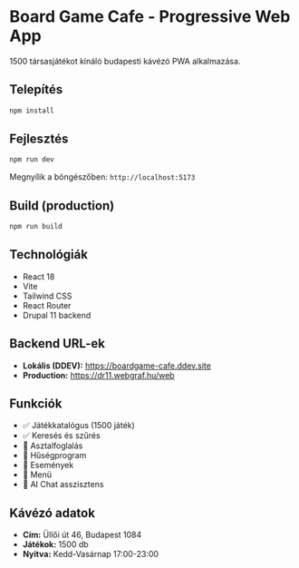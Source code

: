 # Board Game Cafe - Progressive Web App

1500 társasjátékot kínáló budapesti kávézó PWA alkalmazása.

## Telepítés

```bash
npm install
```

## Fejlesztés

```bash
npm run dev
```

Megnyílik a böngészőben: `http://localhost:5173`

## Build (production)

```bash
npm run build
```

## Technológiák

- React 18
- Vite
- Tailwind CSS
- React Router
- Drupal 11 backend

## Backend URL-ek

- **Lokális (DDEV):** https://boardgame-cafe.ddev.site
- **Production:** https://dr11.webgraf.hu/web

## Funkciók

- ✅ Játékkatalógus (1500 játék)
- ✅ Keresés és szűrés
- 🔄 Asztalfoglalás
- 🔄 Hűségprogram
- 🔄 Események
- 🔄 Menü
- 🔄 AI Chat asszisztens

## Kávézó adatok

- **Cím:** Üllői út 46, Budapest 1084
- **Játékok:** 1500 db
- **Nyitva:** Kedd-Vasárnap 17:00-23:00
